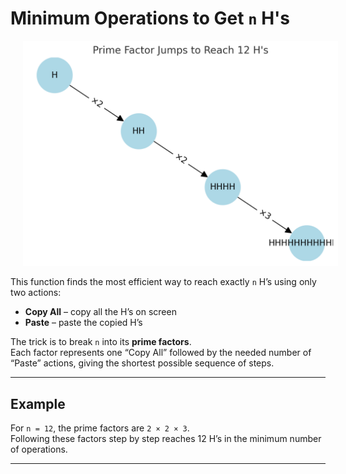 # Minimum Operations to Get `n` H's

<img src="../imgs/min_operations.png" alt="Prime Factor Jumps" style="margin-left:20px; margin-right:20px;">


This function finds the most efficient way to reach exactly `n` H’s using only two actions:

- **Copy All** – copy all the H’s on screen  
- **Paste** – paste the copied H’s

The trick is to break `n` into its **prime factors**.  
Each factor represents one “Copy All” followed by the needed number of “Paste” actions, giving the shortest possible sequence of steps.

---

## Example

For `n = 12`, the prime factors are `2 × 2 × 3`.  
Following these factors step by step reaches 12 H’s in the minimum number of operations.

---
